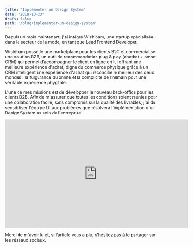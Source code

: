 ```yaml
---
title: "Implémenter un Design System"
date: "2018-10-23"
draft: false
path: "/blog/implementer-un-design-system"
---
```


Depuis un mois maintenant, j'ai intégré Wishibam, une startup spécialisée dans le secteur de la mode, en tant que Lead Frontend Developer.

Wishibam possède une marketplace pour les clients B2C et commercialise une solution B2B, un outil de recommandation plug & play (chatbot + smart CRM) qui permet d’accompagner le client en ligne en lui offrant une meilleure expérience d'achat, digne du commerce physique grâce à un CRM intelligent une expérience d'achat qui réconcilie le meilleur des deux mondes : la fulgurance du online et la complicité de l’humain pour une véritable expérience phygitale.

L'une de mes missions est de développer le nouveau back-office pour les clients B2B. Afin de m'assurer que toutes les conditions soient réunies pour une collaboration facile, sans compromis sur la qualité des livrables, j'ai dû sensibiliser l'équipe UI aux problèmes que résolvera l'implémentation d'un Design System au sein de l'entreprise.

<iframe src="https://docs.google.com/presentation/d/e/2PACX-1vRKChmlgDJ70hA1Q11XzdeGrJCLJ3eSwLmHVKbaIlkPtHAaSbD7OdE-l-FPwYhWiZu_FGVp6x0teQGb/embed?start=false&loop=false&delayms=3000" frameborder="0" width="600" height="356" allowfullscreen="true" mozallowfullscreen="true" webkitallowfullscreen="true"></iframe>

Merci de m'avoir lu et, si l'article vous a plu, n'hésitez pas à le partager sur les réseaux sociaux.
